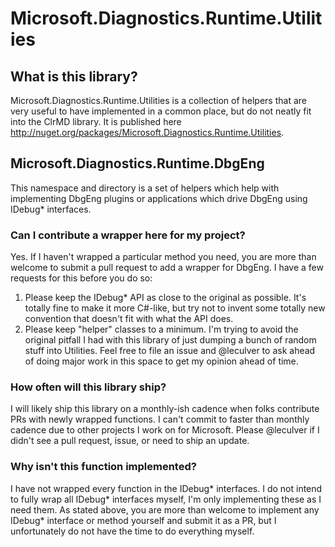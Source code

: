 # Microsoft.Diagnostics.Runtime.Utilities

## What is this library?

Microsoft.Diagnostics.Runtime.Utilities is a collection of helpers that are very useful to have implemented in a common place, but do not neatly fit into the ClrMD library.
It is published here http://nuget.org/packages/Microsoft.Diagnostics.Runtime.Utilities.

## Microsoft.Diagnostics.Runtime.DbgEng

This namespace and directory is a set of helpers which help with implementing DbgEng plugins or applications which drive DbgEng using IDebug* interfaces.

### Can I contribute a wrapper here for my project?

Yes.  If I haven't wrapped a particular method you need, you are more than welcome to submit a pull request to add a wrapper for DbgEng.  I have a few requests for this before you do so:

1.  Please keep the IDebug* API as close to the original as possible.  It's totally fine to make it more C#-like, but try not to invent some totally new convention that doesn't fit with what the API does.
2.  Please keep "helper" classes to a minimum.  I'm trying to avoid the original pitfall I had with this library of just dumping a bunch of random stuff into Utilities.  Feel free to file an issue and @leculver to ask ahead of doing major work in this space to get my opinion ahead of time.

### How often will this library ship?

I will likely ship this library on a monthly-ish cadence when folks contribute PRs with newly wrapped functions.  I can't commit to faster than monthly cadence due to other projects I work on for Microsoft.  Please @leculver if I didn't see a pull request, issue, or need to ship an update.

### Why isn't this function implemented?

I have not wrapped every function in the IDebug* interfaces.  I do not intend to fully wrap all IDebug* interfaces myself, I'm only implementing these as I need them.  As stated above, you are more than welcome to implement any IDebug* interface or method yourself and submit it as a PR, but I unfortunately do not have the time to do everything myself.

